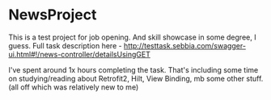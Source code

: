 # NewsProject

This is a test project for job opening. And skill showcase in some degree, I guess.
Full task description here - http://testtask.sebbia.com/swagger-ui.html#!/news-controller/detailsUsingGET

I've spent around 1x hours completing the task. That's including some time on studying/reading about Retrofit2, Hilt, View Binding, mb some other stuff. (all off which was relatively new to me)
